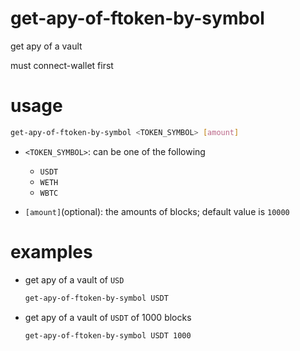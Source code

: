 # get-apy-of-ftoken-by-symbol

get apy of a vault

must connect-wallet first

# usage

```sh
get-apy-of-ftoken-by-symbol <TOKEN_SYMBOL> [amount]
```

- `<TOKEN_SYMBOL>`: can be one of the following
    - `USDT`
    - `WETH`
    - `WBTC`
    
- `[amount]`(optional): the amounts of blocks; default value is `10000`

# examples

- get apy of a vault of `USD`

    ```sh
    get-apy-of-ftoken-by-symbol USDT 
    ```

- get apy of a vault of `USDT`  of 1000 blocks

    ```sh
    get-apy-of-ftoken-by-symbol USDT 1000
    ```

